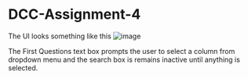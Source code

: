 # DCC-Assignment-4
The UI looks something like this
![image](https://github.com/AkashGupta26/DCC-Assignment-4/assets/143334064/47cd77ce-168d-4520-b7f9-fa7826991cb2)

The First Questions text box prompts the user to select a column from dropdown menu and the search box is remains inactive until anything is selected.
